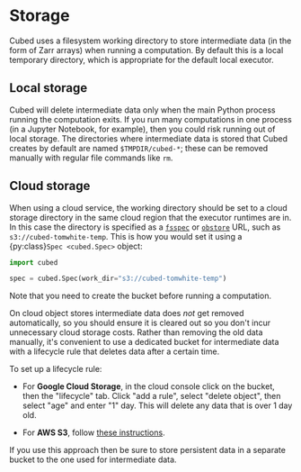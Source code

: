 # Storage

Cubed uses a filesystem working directory to store intermediate data (in the form of Zarr arrays) when running a computation. By default this is a local temporary directory, which is appropriate for the default local executor.

## Local storage

Cubed will delete intermediate data only when the main Python process running the computation exits. If you run many computations in one process (in a Jupyter Notebook, for example), then you could risk running out of local storage. The directories where intermediate data is stored that Cubed creates by default are named `$TMPDIR/cubed-*`; these can be removed manually with regular file commands like `rm`.

## Cloud storage

When using a cloud service, the working directory should be set to a cloud storage directory in the same cloud region that the executor runtimes are in. In this case the directory is specified as a [`fsspec`](https://filesystem-spec.readthedocs.io/en/latest/) or [`obstore`](https://developmentseed.org/obstore/latest/) URL, such as `s3://cubed-tomwhite-temp`. This is how you would set it using a {py:class}`Spec <cubed.Spec>` object:

```python
import cubed

spec = cubed.Spec(work_dir="s3://cubed-tomwhite-temp")
```

Note that you need to create the bucket before running a computation.

On cloud object stores intermediate data does *not* get removed automatically, so you should ensure it is cleared out so you don't incur unnecessary cloud storage costs. Rather than removing the old data manually, it's convenient to use a dedicated bucket for intermediate data with a lifecycle rule that deletes data after a certain time.

To set up a lifecycle rule:

* For **Google Cloud Storage**, in the cloud console click on the bucket, then the "lifecycle" tab. Click "add a rule", select "delete object", then select "age" and enter "1" day. This will delete any data that is over 1 day old.

* For **AWS S3**, follow [these instructions](https://lepczynski.it/en/aws_en/automatically-delete-old-files-from-aws-s3/).

If you use this approach then be sure to store persistent data in a separate bucket to the one used for intermediate data.
